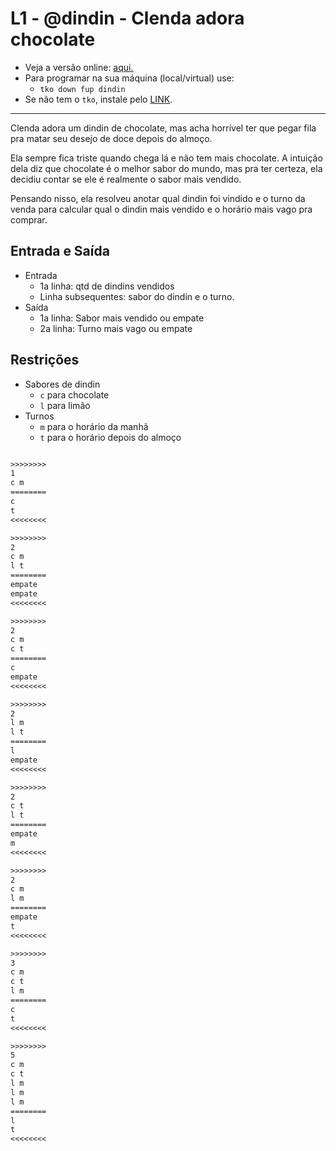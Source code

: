 # L1 - @dindin - Clenda adora chocolate

- Veja a versão online: [aqui.](https://github.com/qxcodefup/arcade/blob/master/base/dindin/Readme.md)
- Para programar na sua máquina (local/virtual) use:
  - `tko down fup dindin`
- Se não tem o `tko`, instale pelo [LINK](https://github.com/senapk/tko#tko).

---

Clenda adora um dindin de chocolate, mas acha horrível ter que pegar fila pra matar seu desejo de doce depois do almoço.

Ela sempre fica triste quando chega lá e não tem mais chocolate. A intuição dela diz que chocolate é o melhor sabor do mundo, mas pra ter certeza, ela decidiu contar se ele é realmente o sabor mais vendido.

Pensando nisso, ela resolveu anotar qual dindin foi vindido e o turno da venda para calcular qual o dindin mais vendido e o horário mais vago pra comprar.

## Entrada e Saída

- Entrada
  - 1a linha: qtd de dindins vendidos
  - Linha subsequentes: sabor do dindin e o turno.
- Saída
  - 1a linha: Sabor mais vendido ou empate
  - 2a linha: Turno mais vago ou empate

## Restrições

- Sabores de dindin
  - `c` para chocolate
  - `l` para limão
- Turnos
  - `m` para o horário da manhã
  - `t` para o horário depois do almoço

```txt

>>>>>>>>
1
c m
========
c
t
<<<<<<<<

>>>>>>>>
2
c m
l t
========
empate
empate
<<<<<<<<

>>>>>>>>
2
c m
c t
========
c
empate
<<<<<<<<

>>>>>>>>
2
l m
l t
========
l
empate
<<<<<<<<

>>>>>>>>
2
c t
l t
========
empate
m
<<<<<<<<

>>>>>>>>
2
c m
l m
========
empate
t
<<<<<<<<

>>>>>>>>
3
c m
c t
l m
========
c
t
<<<<<<<<

>>>>>>>>
5
c m
c t
l m
l m
l m
========
l
t
<<<<<<<<

```
